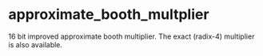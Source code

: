 # approximate_booth_multplier
16 bit improved approximate booth multiplier. The exact (radix-4) multiplier is also available. 
